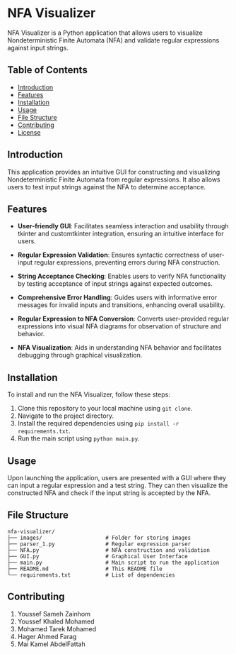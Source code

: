 # NFA Visualizer

NFA Visualizer is a Python application that allows users to visualize Nondeterministic Finite Automata (NFA) and validate regular expressions against input strings.

## Table of Contents

- [Introduction](#introduction)
- [Features](#features)
- [Installation](#installation)
- [Usage](#usage)
- [File Structure](#file-structure)
- [Contributing](#contributing)
- [License](#license)

## Introduction

This application provides an intuitive GUI for constructing and visualizing Nondeterministic Finite Automata from regular expressions. It also allows users to test input strings against the NFA to determine acceptance.

## Features

- **User-friendly GUI**: Facilitates seamless interaction and usability through tkinter and customtkinter integration, ensuring an intuitive interface for users.
  
- **Regular Expression Validation**: Ensures syntactic correctness of user-input regular expressions, preventing errors during NFA construction.
  
- **String Acceptance Checking**: Enables users to verify NFA functionality by testing acceptance of input strings against expected outcomes.
  
- **Comprehensive Error Handling**: Guides users with informative error messages for invalid inputs and transitions, enhancing overall usability.
  
- **Regular Expression to NFA Conversion**: Converts user-provided regular expressions into visual NFA diagrams for observation of structure and behavior.
  
- **NFA Visualization**: Aids in understanding NFA behavior and facilitates debugging through graphical visualization.

## Installation

To install and run the NFA Visualizer, follow these steps:

1. Clone this repository to your local machine using `git clone`.
2. Navigate to the project directory.
3. Install the required dependencies using `pip install -r requirements.txt`.
4. Run the main script using `python main.py`.

## Usage

Upon launching the application, users are presented with a GUI where they can input a regular expression and a test string. They can then visualize the constructed NFA and check if the input string is accepted by the NFA.

## File Structure

```
nfa-visualizer/
├── images/                    # Folder for storing images
├── parser_1.py                # Regular expression parser
├── NFA.py                     # NFA construction and validation
├── GUI.py                     # Graphical User Interface
├── main.py                    # Main script to run the application
├── README.md                  # This README file
└── requirements.txt           # List of dependencies
```

## Contributing

1. Youssef Sameh Zainhom
2. Youssef Khaled Mohamed
3. Mohamed Tarek Mohamed
4. Hager Ahmed Farag
5. Mai Kamel AbdelFattah
